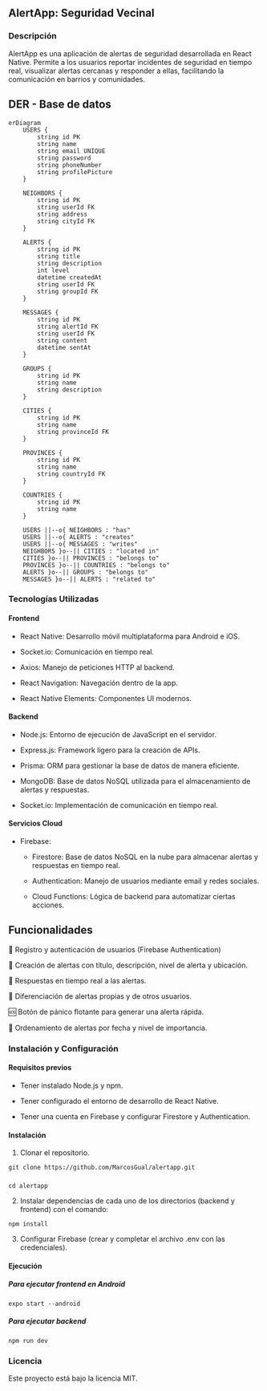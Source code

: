 ## AlertApp: Seguridad Vecinal

### Descripción

AlertApp es una aplicación de alertas de seguridad desarrollada en React Native. Permite a los usuarios reportar incidentes de seguridad en tiempo real, visualizar alertas cercanas y responder a ellas, facilitando la comunicación en barrios y comunidades.

## DER - Base de datos

```mermaid
erDiagram
    USERS {
        string id PK
        string name
        string email UNIQUE
        string password
        string phoneNumber
        string profilePicture
    }

    NEIGHBORS {
        string id PK
        string userId FK
        string address
        string cityId FK
    }

    ALERTS {
        string id PK
        string title
        string description
        int level
        datetime createdAt
        string userId FK
        string groupId FK
    }

    MESSAGES {
        string id PK
        string alertId FK
        string userId FK
        string content
        datetime sentAt
    }

    GROUPS {
        string id PK
        string name
        string description
    }

    CITIES {
        string id PK
        string name
        string provinceId FK
    }

    PROVINCES {
        string id PK
        string name
        string countryId FK
    }

    COUNTRIES {
        string id PK
        string name
    }

    USERS ||--o{ NEIGHBORS : "has"
    USERS ||--o{ ALERTS : "creates"
    USERS ||--o{ MESSAGES : "writes"
    NEIGHBORS }o--|| CITIES : "located in"
    CITIES }o--|| PROVINCES : "belongs to"
    PROVINCES }o--|| COUNTRIES : "belongs to"
    ALERTS }o--|| GROUPS : "belongs to"
    MESSAGES }o--|| ALERTS : "related to"
```

### Tecnologías Utilizadas

#### Frontend

- React Native: Desarrollo móvil multiplataforma para Android e iOS.

- Socket.io: Comunicación en tiempo real.

- Axios: Manejo de peticiones HTTP al backend.

- React Navigation: Navegación dentro de la app.

- React Native Elements: Componentes UI modernos.

#### Backend

- Node.js: Entorno de ejecución de JavaScript en el servidor.

- Express.js: Framework ligero para la creación de APIs.

- Prisma: ORM para gestionar la base de datos de manera eficiente.

- MongoDB: Base de datos NoSQL utilizada para el almacenamiento de alertas y respuestas.

- Socket.io: Implementación de comunicación en tiempo real.

#### Servicios Cloud

- Firebase:

    * Firestore: Base de datos NoSQL en la nube para almacenar alertas y respuestas en tiempo real.

    * Authentication: Manejo de usuarios mediante email y redes sociales.

    * Cloud Functions: Lógica de backend para automatizar ciertas acciones.

## Funcionalidades

📍 Registro y autenticación de usuarios (Firebase Authentication)

🚨 Creación de alertas con título, descripción, nivel de alerta y ubicación.

💬 Respuestas en tiempo real a las alertas.

📌 Diferenciación de alertas propias y de otros usuarios.

🆘 Botón de pánico flotante para generar una alerta rápida.

📅 Ordenamiento de alertas por fecha y nivel de importancia.

### Instalación y Configuración

#### Requisitos previos

- Tener instalado Node.js y npm.

- Tener configurado el entorno de desarrollo de React Native.

- Tener una cuenta en Firebase y configurar Firestore y Authentication.

#### Instalación

1. Clonar el repositorio.

`git clone https://github.com/MarcosGual/alertapp.git` 
###
`cd alertapp`

2. Instalar dependencias de cada uno de los directorios (backend y frontend) con el comando:

`npm install`

3. Configurar Firebase (crear y completar el archivo .env con las credenciales).

#### Ejecución

##### Para ejecutar frontend en Android

`expo start --android`

##### Para ejecutar backend

`npm run dev`

### Licencia

Este proyecto está bajo la licencia MIT.
